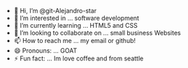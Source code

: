 - 👋 Hi, I’m @git-Alejandro-star
- 👀 I’m interested in ... software development
- 🌱 I’m currently learning ... HTML5 and CSS 
- 💞️ I’m looking to collaborate on ... small business Websites
- 📫 How to reach me ... my email or github!
- 😄 Pronouns: ... GOAT
- ⚡ Fun fact: ... Im love coffee and from seattle

<!---
git-Alejandro-star/git-Alejandro-star is a ✨ special ✨ repository because its `README.md` (this file) appears on your GitHub profile.
You can click the Preview link to take a look at your changes.
--->
